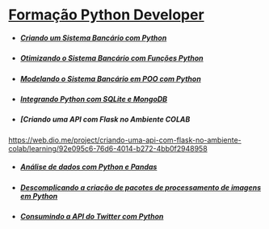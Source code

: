 # [Formação Python Developer](https://web.dio.me/track/formacao-python-developer)

- ##### [Criando um Sistema Bancário com Python](https://web.dio.me/project/desafio-de-projeto-criando-um-sistema-bancario/learning/fa812356-0da6-4a85-9ffb-8b255748a288)

- ##### [Otimizando o Sistema Bancário com Funções Python](https://web.dio.me/project/otimizando-o-sistema-bancario-com-funcoes-python/learning/82a55799-cfb8-479d-85a3-4982e29c90ba)

- ##### [Modelando o Sistema Bancário em POO com Python](https://web.dio.me/project/modelando-o-sistema-bancario-em-poo-com-python/learning/92139fbc-dd1f-44c2-a9dc-61859f246f60)

- ##### [Integrando Python com SQLite e MongoDB](https://web.dio.me/project/integrando-python-com-sqlite-e-mongodb/learning/eab2d584-6c76-4597-a550-e2ca95ef4d56)

- ##### [Criando uma API com Flask no Ambiente COLAB
https://web.dio.me/project/criando-uma-api-com-flask-no-ambiente-colab/learning/92e095c6-76d6-4014-b272-4bb0f2948958

- ##### [Análise de dados com Python e Pandas](https://web.dio.me/project/analise-de-dados-com-python-e-pandas/learning/8cc8c67e-eb34-4254-af7a-c0ff8cf72834)

- ##### [Descomplicando a criação de pacotes de processamento de imagens em Python](https://web.dio.me/project/descomplicando-a-criacao-de-pacotes-de-processamento-de-imagens-em-python/learning/3d3925ad-7a05-4068-9cf9-7f3f7b18e99f)

- ##### [Consumindo a API do Twitter com Python](https://web.dio.me/project/consumindo-a-api-do-twitter-com-python/learning/6702bea4-a270-4e56-b3cd-c320557fd4f9)
